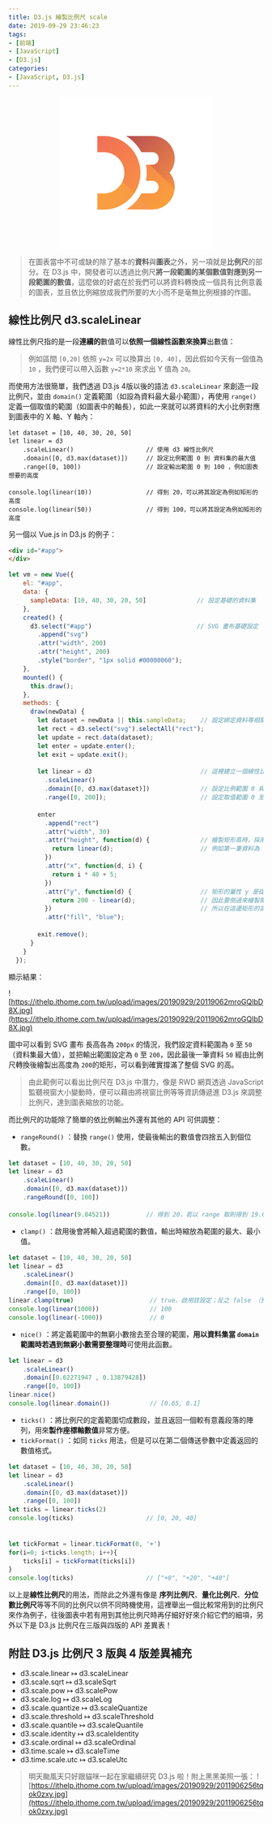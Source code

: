 ```yaml
---
title: D3.js 繪製比例尺 scale
date: 2019-09-29 23:46:23
tags:
- [前端]
- [JavaScript]
- [D3.js]
categories: 
- [JavaScript, D3.js]
---
```


<div style="display:flex;justify-content:center;">
  <img style="object-fit:cover;" src='/images/d3js/d3.png' width='300px' height='300px' />
</div>

> 在圖表當中不可或缺的除了基本的**資料**與**圖表**之外，另一項就是**比例尺**的部分。在 D3.js 中，開發者可以透過比例尺**將一段範圍的某個數值對應到另一段範圍的數值**，這麼做的好處在於我們可以將資料轉換成一個具有比例意義的圖表，並且依比例縮放成我們所要的大小而不是毫無比例根據的作圖。

<!--more-->

## 線性比例尺 d3.scaleLinear
線性比例尺指的是一段**連續的**數值可以**依照一個線性函數來換算**出數值：

> 例如區間 `[0,20]` 依照 `y=2x` 可以換算出 `[0, 40]`，因此假如今天有一個值為 `10` ，我們便可以帶入函數 `y=2*10` 來求出 Y 值為 `20`。

而使用方法很簡單，我們透過 D3.js 4版以後的語法 `d3.scaleLinear` 來創造一段比例尺，並由 `domain()` 定義範圍（如設為資料最大最小範圍），再使用 `range()` 定義一個取值的範圍（如圖表中的軸長），如此一來就可以將資料的大小比例對應到圖表中的 X 軸、Y 軸內：

```
let dataset = [10, 40, 30, 20, 50]
let linear = d3
    .scaleLinear()                    // 使用 d3 線性比例尺
    .domain([0, d3.max(dataset)])     // 設定比例範圍 0 到 資料集的最大值
    .range([0, 100])                  // 設定輸出範圍 0 到 100 ，例如圖表想要的高度
  
console.log(linear(10))               // 得到 20，可以將其設定為例如矩形的高度
console.log(linear(50))               // 得到 100，可以將其設定為例如矩形的高度
```

另一個以 Vue.js in D3.js 的例子：

```html
<div id="#app">
</div>
```

```javascript
let vm = new Vue({
    el: "#app",
    data: {
      sampleData: [10, 40, 30, 20, 50]              // 設定基礎的資料集
    },
    created() {
      d3.select("#app")                             // SVG 畫布基礎設定
        .append("svg")
        .attr("width", 200)
        .attr("height", 200)
        .style("border", "1px solid #00000060");
    },
    mounted() {
      this.draw();
    },
    methods: {
      draw(newData) {
        let dataset = newData || this.sampleData;    // 設定綁定資料等相關設定
        let rect = d3.select("svg").selectAll("rect");
        let update = rect.data(dataset);
        let enter = update.enter();
        let exit = update.exit();

        let linear = d3                              // 這裡建立一個線性比例尺
          .scaleLinear()
          .domain([0, d3.max(dataset)])              // 設定比例範圍 0 與 50 (資料集最大值)
          .range([0, 200]);                          // 設定取值範圍 0 至 200（SVG 畫布高）

        enter
          .append("rect")
          .attr("width", 30)
          .attr("height", function(d) {              // 繪製矩形高時，採用資料輸入進去比例尺
            return linear(d);                        // 例如第一筆資料為 10 ，比例尺取值後會得到 20
          })
          .attr("x", function(d, i) {
            return i * 40 + 5;
          })
          .attr("y", function(d) {                   // 矩形的屬性 y 是從上往下算
            return 200 - linear(d);                  // 因此要倒過來繪製需用最大高度去減資料高度
          })                                         // 所以在這邊矩形的高度也需換算成比例尺取值的高
          .attr("fill", "blue");

        exit.remove();
      }
    }
  });
```

顯示結果：
      
![https://ithelp.ithome.com.tw/upload/images/20190929/20119062mroGQIbD8X.jpg](https://ithelp.ithome.com.tw/upload/images/20190929/20119062mroGQIbD8X.jpg)

圖中可以看到 SVG 畫布 長高各為 `200px` 的情況，我們設定資料範圍為 `0` 至 `50` （資料集最大值），並把輸出範圍設定為 `0` 至 `200`，因此最後一筆資料 `50` 經由比例尺轉換後繪製出高度為 `200`的矩形，可以看到確實撐滿了整個 SVG 的高。

> 由此範例可以看出比例尺在 D3.js 中潛力，像是 RWD 網頁透過 JavaScript 監聽視窗大小變動時，便可以藉由將視窗比例等等資訊傳遞進 D3.js 來調整比例尺，達到圖表縮放的功能。

而比例尺的功能除了簡單的依比例輸出外還有其他的 API 可供調整：

- `rangeRound()` ：替換 `range()` 使用，使最後輸出的數值會四捨五入到個位數。

```javascript
let dataset = [10, 40, 30, 20, 50]
let linear = d3
    .scaleLinear()                    
    .domain([0, d3.max(dataset)])     
    .rangeRound([0, 100])             
    
console.log(linear(9.84521))          // 得到 20，若以 range 取則得到 19.69042。
```

- `clamp()` ：啟用後會將輸入超過範圍的數值，輸出時縮放為範圍的最大、最小值。

```javascript
let dataset = [10, 40, 30, 20, 50]
let linear = d3
    .scaleLinear()                    
    .domain([0, d3.max(dataset)])     
    .range([0, 100])             
linear.clamp(true)                     // true，啟用該設定；反之 false （預設）為仍會縮放該數值。
console.log(linear(1000))              // 100
console.log(linear(-1000))             // 0
```

- `nice()` ：將定義範圍中的無窮小數捨去至合理的範圍，**用以資料集當 `domain` 範圍時若遇到無窮小數需要整理時**可使用此函數。
```javascript
let linear = d3
    .scaleLinear()                    
    .domain([0.62271947 , 0.13879428])     
    .range([0, 100])             
linear.nice()
console.log(linear.domain())           // [0.65, 0.1]
```

- `ticks()` ：將比例尺的定義範圍切成數段，並且返回一個較有意義段落的陣列，用來**製作座標軸數值**非常方便。
- `tickFormat()` ：如同 `ticks` 用法，但是可以在第二個傳送參數中定義返回的數值格式。
```javascript
let dataset = [10, 40, 30, 20, 50]
let linear = d3
    .scaleLinear()                    
    .domain([0, d3.max(dataset)])     
    .range([0, 100])             
let ticks = linear.ticks(2)           
console.log(ticks)                    // [0, 20, 40]


let tickFormat = linear.tickFormat(0, '+')
for(i=0; i<ticks.length; i++){
	ticks[i] = tickFormat(ticks[i])
}
console.log(ticks)                    // ["+0", "+20", "+40"]
```

以上是**線性比例尺**的用法，而除此之外還有像是 **序列比例尺**、**量化比例尺**、**分位數比例尺**等等不同的比例尺以供不同時機使用，這裡舉出一個比較常用到的比例尺來作為例子，往後圖表中若有用到其他比例尺時再仔細好好來介紹它們的細項，另外以下是 D3.js 比例尺在三版與四版的 API 差異表！

## 附註 D3.js 比例尺 3 版與 4 版差異補充

- d3.scale.linear ↦ d3.scaleLinear
- d3.scale.sqrt ↦ d3.scaleSqrt
- d3.scale.pow ↦ d3.scalePow
- d3.scale.log ↦ d3.scaleLog
- d3.scale.quantize ↦ d3.scaleQuantize
- d3.scale.threshold ↦ d3.scaleThreshold
- d3.scale.quantile ↦ d3.scaleQuantile
- d3.scale.identity ↦ d3.scaleIdentity
- d3.scale.ordinal ↦ d3.scaleOrdinal
- d3.time.scale ↦ d3.scaleTime
- d3.time.scale.utc ↦ d3.scaleUtc

> 明天颱風天只好跟貓咪一起在家繼續研究 D3.js 啦！附上黑黑美照一張：
> ![https://ithelp.ithome.com.tw/upload/images/20190929/2011906256tqok0zxy.jpg](https://ithelp.ithome.com.tw/upload/images/20190929/2011906256tqok0zxy.jpg)

